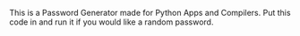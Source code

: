 This is a Password Generator made for Python Apps and Compilers.
Put this code in and run it if you would like a random password.